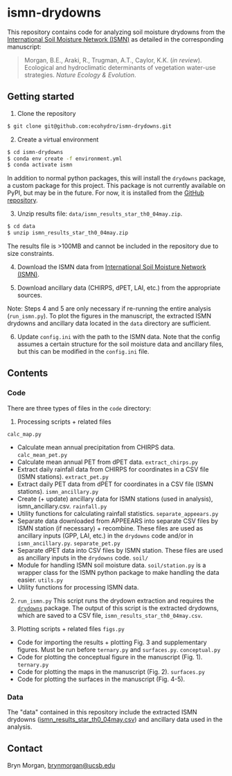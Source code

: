 # ismn-drydowns

This repository contains code for analyzing soil moisture drydowns from the [International
Soil Moisture Network (ISMN)](https://ismn.earth/en/) as detailed in the corresponding
manuscript:

> Morgan, B.E., Araki, R., Trugman, A.T., Caylor, K.K. (*in review*). Ecological and hydroclimatic determinants of vegetation water-use strategies. *Nature Ecology & Evolution*.


## Getting started

1. Clone the repository
```bash
$ git clone git@github.com:ecohydro/ismn-drydowns.git
```

2. Create a virtual environment
```bash
$ cd ismn-drydowns
$ conda env create -f environment.yml
$ conda activate ismn
```

In addition to normal python packages, this will install the `drydowns` package,
a custom package for this project. This package is not currently available on PyPI,
but may be in the future. For now, it is installed from the 
[GitHub repository](https://github.com/ecohydro/drydowns).

3. Unzip results file: `data/ismn_results_star_th0_04may.zip`.
```bash
$ cd data
$ unzip ismn_results_star_th0_04may.zip
```
The results file is >100MB and cannot be included in the repository due to size constraints.

4. Download the ISMN data from [International
Soil Moisture Network (ISMN)](https://ismn.earth/en/).

5. Download ancillary data (CHIRPS, dPET, LAI, etc.) from the appropriate sources.

Note: Steps 4 and 5 are only necessary if re-running the entire analysis (`run_ismn.py`).
To plot the figures in the manuscript, the extracted ISMN drydowns and ancillary data located
in the `data` directory are sufficient.

6. Update `config.ini` with the path to the ISMN data.
Note that the config assumes a certain structure for the soil moisture data and ancillary files,
but this can be modified in the `config.ini` file.


## Contents

### Code
There are three types of files in the `code` directory:
1. Processing scripts + related files

`calc_map.py`
- Calculate mean annual precipitation from CHIRPS data.
`calc_mean_pet.py`
- Calculate mean annual PET from dPET data. 
`extract_chirps.py`
- Extract daily rainfall data from CHIRPS for coordinates in a CSV file (ISMN stations).
`extract_pet.py`
- Extract daily PET data from dPET for coordinates in a CSV file (ISMN stations).
`ismn_ancillary.py`
- Create (+ update) ancillary data for ISMN stations (used in analysis), ismn_ancillary.csv.
`rainfall.py`
- Utility functions for calculating rainfall statistics.
`separate_appeears.py`
- Separate data downloaded from APPEEARS into separate CSV files by ISMN station (if necessary) + recombine. These files are used as ancillary inputs (GPP, LAI, etc.) in the `drydowns` code and/or in `ismn_ancillary.py`.
`separate_pet.py`
- Separate dPET data into CSV files by ISMN station. These files are used as ancillary inputs in the `drydowns` code.
`soil/`
- Module for handling ISMN soil moisture data. `soil/station.py` is a wrapper class
  for the ISMN python package to make handling the data easier.
`utils.py`
- Utility functions for processing ISMN data.

2. `run_ismn.py`
This script runs the drydown extraction and requires the [`drydowns`](https://github.com/ecohydro/drydowns) package.
The output of this script is the extracted drydowns, which are saved to a CSV file, `ismn_results_star_th0_04may.csv`.

3. Plotting scripts + related files
`figs.py`
- Code for importing the results + plotting Fig. 3 and supplementary figures. Must be run before `ternary.py` and `surfaces.py`.
`conceptual.py` 
- Code for plotting the conceptual figure in the manuscript (Fig. 1).
`ternary.py`
- Code for plotting the maps in the manuscript (Fig. 2).
`surfaces.py`
- Code for plotting the surfaces in the manuscript (Fig. 4-5).


### Data
The "data" contained in this repository include the extracted ISMN drydowns 
([ismn_results_star_th0_04may.csv](data/ismn_results_star_th0_04may.csv)) and 
ancillary data used in the analysis.



## Contact
Bryn Morgan, [brynmorgan@ucsb.edu](mailto:brynmorgan@ucsb.edu)